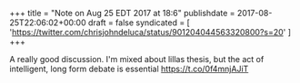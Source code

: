 +++
title = "Note on Aug 25 EDT 2017 at 18:6"
publishdate = 2017-08-25T22:06:02+00:00
draft = false
syndicated = [ 'https://twitter.com/chrisjohndeluca/status/901204044563320800?s=20' ]
+++

A really good discussion. I'm mixed about lillas thesis, but the act of intelligent, long form debate is essential https://t.co/0f4mnjAJiT
